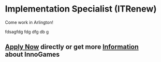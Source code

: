 <h1>Implementation Specialist (ITRenew)</h1>
Come work in Arlington!

fdsagfdg
fdg
dfg
db
g


<h2><a href="https://jobs.eu.lever.co/leverdemo/a6c159b5-dadf-459e-9b98-e4bfac947d97/apply">Apply Now</a> directly or get more <a href="https://jobs.eu.lever.co/leverdemo/a6c159b5-dadf-459e-9b98-e4bfac947d97">Information</a> about InnoGames</h2>